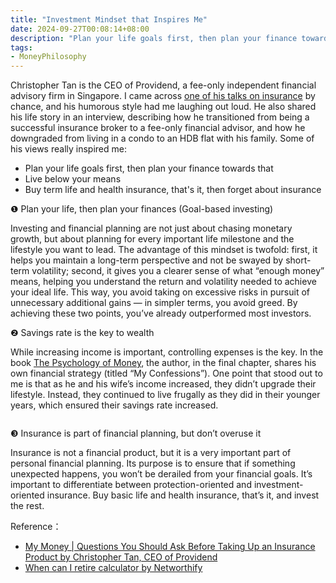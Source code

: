 ```yaml
---
title: "Investment Mindset that Inspires Me"
date: 2024-09-27T00:08:14+08:00
description: "Plan your life goals first, then plan your finance towards that; Live below your means; Buy term life and health insurance, that's it, then forget about insurance"
tags:
- MoneyPhilosophy
---
```


Christopher Tan is the CEO of Providend, a fee-only independent financial advisory firm in Singapore. I came across [one of his talks on insurance](https://www.youtube.com/watch?v=hgSrQoY3ORo&t=1728s) by chance, and his humorous style had me laughing out loud. He also shared his life story in an interview, describing how he transitioned from being a successful insurance broker to a fee-only financial advisor, and how he downgraded from living in a condo to an HDB flat with his family. Some of his views really inspired me:

- Plan your life goals first, then plan your finance towards that
- Live below your means
- Buy term life and health insurance, that's it, then forget about insurance

❶ Plan your life, then plan your finances (Goal-based investing)

Investing and financial planning are not just about chasing monetary growth, but about planning for every important life milestone and the lifestyle you want to lead. The advantage of this mindset is twofold: first, it helps you maintain a long-term perspective and not be swayed by short-term volatility; second, it gives you a clearer sense of what “enough money” means, helping you understand the return and volatility needed to achieve your ideal life. This way, you avoid taking on excessive risks in pursuit of unnecessary additional gains — in simpler terms, you avoid greed. By achieving these two points, you’ve already outperformed most investors.

❷ Savings rate is the key to wealth

While increasing income is important, controlling expenses is the key. In the book [The Psychology of Money](https://www.goodreads.com/book/show/41881472-the-psychology-of-money), the author, in the final chapter, shares his own financial strategy (titled “My Confessions”). One point that stood out to me is that as he and his wife’s income increased, they didn’t upgrade their lifestyle. Instead, they continued to live frugally as they did in their younger years, which ensured their savings rate increased.

<div>
    <span class="image fit" style="max-width: 1000px;"><img src="https://s3.ap-southeast-1.amazonaws.com/littlecheesecake.me/money.sense/investment_mindset/years_until_fire_vs_savings_rate.webp" alt="" /></span>
</div>

❸ Insurance is part of financial planning, but don’t overuse it

Insurance is not a financial product, but it is a very important part of personal financial planning. Its purpose is to ensure that if something unexpected happens, you won’t be derailed from your financial goals. It’s important to differentiate between protection-oriented and investment-oriented insurance. Buy basic life and health insurance, that’s it, and invest the rest.

Reference：

- [My Money | Questions You Should Ask Before Taking Up an Insurance Product by Christopher Tan, CEO of Providend](https://www.youtube.com/watch?v=hgSrQoY3ORo&t=1728s)
- [When can I retire calculator by Networthify](https://networthify.com/calculator/earlyretirement?income=50000&initialBalance=0&expenses=20000&annualPct=5&withdrawalRate=4)